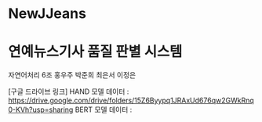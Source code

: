 # NewJJeans


# 연예뉴스기사 품질 판별 시스템

자연어처리 6조 홍우주 박준희 최은서 이정은

[구글 드라이브 링크]
HAND 모델 데이터 : https://drive.google.com/drive/folders/15Z6Byypq1JRAxUd676qw2GWkRnq0-KVh?usp=sharing
BERT 모델 데이터 : 
